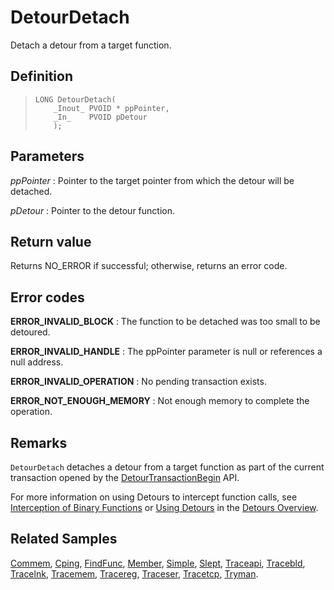 DetourDetach
============

Detach a detour from a target function.

Definition
----------

>     LONG DetourDetach(
>         _Inout_ PVOID * ppPointer,
>         _In_    PVOID pDetour
>         );

Parameters
----------

*ppPointer*
:   Pointer to the target pointer from which the detour will
    be detached.

*pDetour*
:   Pointer to the detour function.

Return value
------------

Returns NO\_ERROR if successful; otherwise, returns an error code.

Error codes
-----------

**ERROR\_INVALID\_BLOCK**
:   The function to be detached was too small to be detoured.

**ERROR\_INVALID\_HANDLE**
:   The ppPointer parameter is null or references a null address.

**ERROR\_INVALID\_OPERATION**
:   No pending transaction exists.

**ERROR\_NOT\_ENOUGH\_MEMORY**
:   Not enough memory to complete the operation.

Remarks
-------

`DetourDetach` detaches a detour from a target function as part of the
current transaction opened by the
[DetourTransactionBegin](DetourTransactionBegin) API.

For more information on using Detours to intercept function calls, see
[Interception of Binary Functions](OverviewInterception) or [Using
Detours](OverviewUsing) in the [Detours Overview](Home).

Related Samples
---------------

[Commem](SampleCommem), [Cping](SampleCping),
[FindFunc](SampleFindFunc), [Member](SampleMember),
[Simple](SampleSimple), [Slept](SampleSlept),
[Traceapi](SampleTraceapi), [Tracebld](SampleTracebld),
[Tracelnk](SampleTracelnk), [Tracemem](SampleTracemem),
[Tracereg](SampleTracereg), [Traceser](SampleTraceser),
[Tracetcp](SampleTracetcp), [Tryman](SampleTryman).
